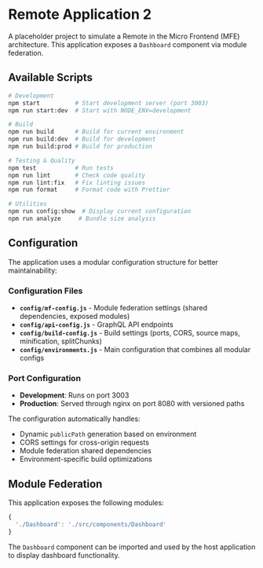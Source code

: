 # Remote Application 2

A placeholder project to simulate a Remote in the Micro Frontend (MFE) architecture. This application exposes a `Dashboard` component via module federation.

## Available Scripts

```bash
# Development
npm start          # Start development server (port 3003)
npm run start:dev  # Start with NODE_ENV=development

# Build
npm run build      # Build for current environment
npm run build:dev  # Build for development
npm run build:prod # Build for production

# Testing & Quality
npm test           # Run tests
npm run lint       # Check code quality
npm run lint:fix   # Fix linting issues
npm run format     # Format code with Prettier

# Utilities
npm run config:show  # Display current configuration
npm run analyze     # Bundle size analysis
```

## Configuration

The application uses a modular configuration structure for better maintainability:

### Configuration Files

- **`config/mf-config.js`** - Module federation settings (shared dependencies, exposed modules)
- **`config/api-config.js`** - GraphQL API endpoints
- **`config/build-config.js`** - Build settings (ports, CORS, source maps, minification, splitChunks)
- **`config/environments.js`** - Main configuration that combines all modular configs

### Port Configuration

- **Development**: Runs on port 3003
- **Production**: Served through nginx on port 8080 with versioned paths

The configuration automatically handles:

- Dynamic `publicPath` generation based on environment
- CORS settings for cross-origin requests
- Module federation shared dependencies
- Environment-specific build optimizations

## Module Federation

This application exposes the following modules:

```javascript
{
  './Dashboard': './src/components/Dashboard'
}
```

The `Dashboard` component can be imported and used by the host application to display dashboard functionality.
